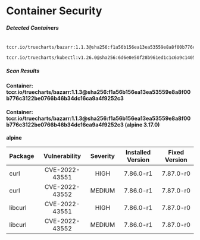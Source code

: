 # Container Security

##### Detected Containers

          tccr.io/truecharts/bazarr:1.1.3@sha256:f1a56b156ea13ea53559e8a8f00b776c3122be0766b46b34dc16ca9a4f9252c3
          tccr.io/truecharts/kubectl:v1.26.0@sha256:6d6e0e50f28b961ed1c1c6a9c140553238641591fbdc9ac7c1a348636f78c552

##### Scan Results

**Container: tccr.io/truecharts/bazarr:1.1.3@sha256:f1a56b156ea13ea53559e8a8f00b776c3122be0766b46b34dc16ca9a4f9252c3**

#### Container: tccr.io/truecharts/bazarr:1.1.3@sha256:f1a56b156ea13ea53559e8a8f00b776c3122be0766b46b34dc16ca9a4f9252c3 (alpine 3.17.0)
    

**alpine**

      
| Package         |    Vulnerability   |   Severity  |  Installed Version | Fixed Version |
|:----------------|:------------------:|:-----------:|:------------------:|:-------------:|
| curl         |    CVE-2022-43551   |   HIGH  |  7.86.0-r1 | 7.87.0-r0 |
| curl         |    CVE-2022-43552   |   MEDIUM  |  7.86.0-r1 | 7.87.0-r0 |
| libcurl         |    CVE-2022-43551   |   HIGH  |  7.86.0-r1 | 7.87.0-r0 |
| libcurl         |    CVE-2022-43552   |   MEDIUM  |  7.86.0-r1 | 7.87.0-r0 |

